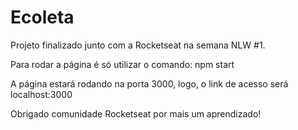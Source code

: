 # Ecoleta
Projeto finalizado junto com a Rocketseat na semana NLW #1.

Para rodar a página é só utilizar o comando: npm start

A página estará rodando na porta 3000, logo, o link de acesso será localhost:3000

Obrigado comunidade Rocketseat por mais um aprendizado!

